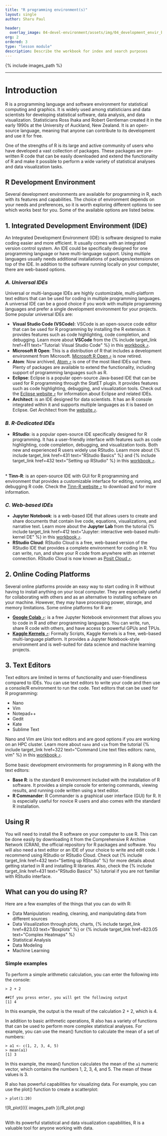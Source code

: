 ```yaml
---
title: "R programming environment(s)"
layout: single
author: Sharu Paul

header:
  overlay_image: 04-devel-environment/assets/img/04_development_envir_banner.png
org: 2
ordered: 3
type: "lesson module"
description: Describe the workbook for index and search purposes
---
```


{% include images_path %}



---


# Introduction

R is a programming language and software environment for statistical computing and graphics. It is widely used among statisticians and data scientists for developing statistical software, data analysis, and data visualization. Statisticians Ross Ihaka and Robert Gentleman created it in the early 1990s at the University of Auckland, New Zealand. It is an open-source language, meaning that anyone can contribute to its development and use it for free. <br>

One of the strengths of R is its large and active community of users who have developed a vast collection of packages. These packages are pre-written R code that can be easily downloaded and extend the functionality of R and make it possible to perform a wide variety of statistical analyses and data visualization tasks. <br>


## R Development Environment
Several development environments are available for programming in R, each with its features and capabilities. The choice of environment depends on your needs and preferences, so it is worth exploring different options to see which works best for you. Some of the available options are listed below.


## **1. Integrated Development Environment (IDE)**
An Integrated Development Environment (IDE) is software designed to make coding easier and more efficient. It usually comes with an integrated version control system. An IDE could be specifically designed for one programming language or have multi-language support. Using multiple languages usually needs additional installations of packages/extensions on top of the IDE. In addition to the software running locally on your computer, there are web-based options.


### *A. Universal IDEs*
Universal or multi-language IDEs are highly customizable, multi-platform text editors that can be used for coding in multiple programming languages. A universal IDE can be a good choice if you work with multiple programming languages and prefer a single development environment for your projects. Some popular universal IDEs are:

* <b>Visual Studio Code (VSCode)</b>: VSCode is an open-source code editor that can be used for R programming by installing the R extension. It provides features such as code highlighting, code completion, and debugging. Learn more about <b>VSCode</b> from the {% include target_link href=411 text="Tutorial: Visual Studio Code" %} in this <a href="https://datascience.101workbook.org" target="_blank">workbook ⤴</a>.
* <b>Microsoft R Open</b>: This is a distribution of R that includes a development environment from Microsoft. <a href="https://learn.microsoft.com/en-us/answers/questions/1335739/link-to-download-r-open-4-0-2" target="_blank">Microsoft R Open ⤴</a> is now retired.
* <b>Atom</b>: Now archived, <a href="https://github.blog/2022-06-08-sunsetting-atom/" target="_blank">Atom ⤴</a> is one of the most liked IDEs out there. Plenty of packages are available to extend the functionality, including support of programming languages such as R.
* <b>Eclipse</b>: Eclipse is a popular open-source Java-based IDE that can be used for R programming through the StatET plugin. It provides features such as code highlighting, debugging, and visualization tools. Check out the <a href="https://www.eclipse.org/ide/" target="_blank">Eclipse website ⤴</a> for information about Eclipse and related IDEs.
* <b>Architect</b>: is an IDE designed for data scientists. It has an R console integrated within it and supports multiple languages as it is based on Eclipse. Get Architect from the <a href="https://www.getarchitect.io/" target="_blank">website ⤴</a>.


### *B. R-Dedicated IDEs*
* <b>RStudio</b>: is a popular open-source IDE specifically designed for R programming. It has a user-friendly interface with features such as code highlighting, code completion, debugging, and visualization tools. Both new and experienced R users widely use RStudio. Learn more about {% include target_link href=431 text="RStudio Basics" %} and {% include target_link href=432 text="Setting up RStudio" %} in this <a href="https://datascience.101workbook.org" target="_blank">workbook ⤴</a>.
<br>
* <b>Tinn-R</b>: is an open-source IDE with GUI for R programming and environment that provides a customizable interface for editing, running, and debugging R code. Check the <a href="https://tinn-r.org/en/" target="_blank">Tinn-R website ⤴</a> to download and for more information.


### *C. Web-based IDEs*
* <b>Jupyter Notebook</b>: is a web-based IDE that allows users to create and share documents that contain live code, equations, visualizations, and narrative text. Learn more about the <b>Jupyter Lab</b> from the tutorial {% include target_link href=412 text="Jupyter: interactive web-based multi-kernel DE" %} in this <a href="https://datascience.101workbook.org" target="_blank">workbook ⤴</a>.
* <b>RStudio Cloud</b>: RStudio Cloud is a free, web-based version of the RStudio IDE that provides a complete environment for coding in R. You can write, run, and share your R code from anywhere with an internet connection. RStudio Cloud is now known as <a href="https://posit.cloud/" target="_blank">Posit Cloud ⤴</a>.


## **2. Online Coding Platforms**
Several online platforms provide an easy way to start coding in R without having to install anything on your local computer. They are especially useful for collaborating with others and as an alternative to installing software on your machine. However, they may have processing power, storage, and memory limitations. Some online platforms for R are:

* <a href="https://colab.research.google.com/" target="_blank"><b>Google Colab</b> ⤴</a>: is a free Jupyter Notebook environment that allows you to code in R and other programming languages. You can write, run, share R code with others, and have access to powerful GPUs and TPUs.
* <a href="https://www.kaggle.com/code" target="_blank"><b>Kaggle Kernels</b> ⤴</a>: Formally Scripts, Kaggle Kernels is a free, web-based multi-language platform. It provides a Jupyter Notebook-style environment and is well-suited for data science and machine learning projects.


## **3. Text Editors**
Text editors are limited in terms of functionality and user-friendliness compared to IDEs. You can use text editors to write your code and then use a console/R environment to run the code.
Text editors that can be used for R programming:
* Nano
* Vim
* Notepad++
* Gedit
* Kate
* Sublime Text

Nano and Vim are Unix text editors and are good options if you are working on an HPC cluster. Learn more about `nano` and `vim` from the tutorial {% include target_link href=322 text="Command Line text files editors: nano, vim" %} in this <a href="https://datascience.101workbook.org" target="_blank">workbook ⤴</a>.

Some basic development environments for programming in R along with the text editors:

* <b>Base R</b>: is the standard R environment included with the installation of R software. It provides a simple console for entering commands, viewing results, and running code written using a text editor.
* <b>R Commander</b>: R Commander is a graphical user interface (GUI) for R. It is especially useful for novice R users and also comes with the standard R installation.


## Using R
You will need to install the R software on your computer to use R. This can be done easily by downloading it from the Comprehensive R Archive Network (CRAN), the official repository for R packages and software. You will also need a text editor or an IDE of your choice to write and edit code. I recommend using RStudio or RStudio Cloud. Check out {% include target_link href=432 text="Setting up RStudio" %} for more details about getting started in R and installing R libraries. Also, check the {% include target_link href=431 text="RStudio Basics" %} tutorial if you are not familiar with RStudio interface.
<br>


## What can you do using R?
Here are a few examples of the things that you can do with R: <br>
* Data Manipulation: reading, cleaning, and manipulating data from different sources
* Data Visualization through plots, charts, {% include target_link href=823.03 text="Boxplots" %} or {% include target_link href=823.05 text="Complex Heatmaps" %}
* Statistical Analysis
* Data Modeling
* Machine Learning


### Simple examples
To perform a simple arithmetic calculation, you can enter the following into the console:

```
> 2 + 2

##If you press enter, you will get the following output
[1] 4
```
In this example, the output is the result of the calculation 2 + 2, which is 4.

In addition to basic arithmetic operations, R also has a variety of functions that can be used to perform more complex statistical analyses. For example, you can use the mean() function to calculate the mean of a set of numbers:

```
> a1 <- c(1, 2, 3, 4, 5)
> mean(a1)
[1] 3
```
In this example, the mean() function calculates the mean of the `a1` numeric vector, which contains the numbers 1, 2, 3, 4, and 5. The mean of these values is 3.

R also has powerful capabilities for visualizing data. For example, you can use the plot() function to create a scatterplot:

```
> plot(1:20)
```

![R_plot]({{ images_path }}/R_plot.png) <br>
 <br>

 With its powerful statistical and data visualization capabilities, R is a valuable tool for anyone working with data.  <br>
<br>
